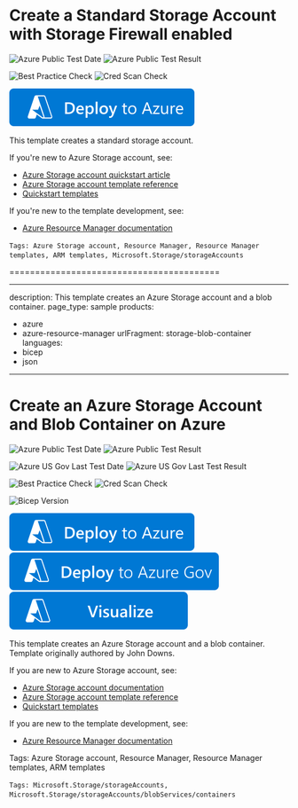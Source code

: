 # Create a Standard Storage Account with Storage Firewall enabled

![Azure Public Test Date](https://azurequickstartsservice.blob.core.windows.net/badges/quickstarts/microsoft.storage/storage-account-create/PublicLastTestDate.svg)
![Azure Public Test Result](https://azurequickstartsservice.blob.core.windows.net/badges/quickstarts/microsoft.storage/storage-account-create/PublicDeployment.svg)

![Best Practice Check](https://azurequickstartsservice.blob.core.windows.net/badges/quickstarts/microsoft.storage/storage-account-create/BestPracticeResult.svg)
![Cred Scan Check](https://azurequickstartsservice.blob.core.windows.net/badges/quickstarts/microsoft.storage/storage-account-create/CredScanResult.svg)

[![Deploy To Azure](https://raw.githubusercontent.com/Azure/azure-quickstart-templates/master/1-CONTRIBUTION-GUIDE/images/deploytoazure.svg?sanitize=true)](https://portal.azure.com/#create/Microsoft.Template/uri/https%3A%2F%2Fraw.githubusercontent.com%2FPritomDas%2FStorage-Account-ARM-Template%2Fcc5214404a27f1797cdf5640085aa869e91c4aa0%2Fazuredeploy.json)

This template creates a standard storage account.

If you're new to Azure Storage account, see:

- [Azure Storage account quickstart article](https://docs.microsoft.com/azure/storage/common/storage-account-create)
- [Azure Storage account template reference](https://docs.microsoft.com/azure/templates/microsoft.storage/allversions)
- [Quickstart templates](https://azure.microsoft.com/resources/templates/?resourceType=Microsoft.Storage&pageNumber=1&sort=Popular)

If you're new to the template development, see:

- [Azure Resource Manager documentation](https://docs.microsoft.com/azure/azure-resource-manager/)

`Tags: Azure Storage account, Resource Manager, Resource Manager templates, ARM templates, Microsoft.Storage/storageAccounts`

=========================================

---
description: This template creates an Azure Storage account and a blob container.
page_type: sample
products:
- azure
- azure-resource-manager
urlFragment: storage-blob-container
languages:
- bicep
- json
---
# Create an Azure Storage Account and Blob Container on Azure
![Azure Public Test Date](https://azurequickstartsservice.blob.core.windows.net/badges/quickstarts/microsoft.storage/storage-blob-container/PublicLastTestDate.svg)
![Azure Public Test Result](https://azurequickstartsservice.blob.core.windows.net/badges/quickstarts/microsoft.storage/storage-blob-container/PublicDeployment.svg)

![Azure US Gov Last Test Date](https://azurequickstartsservice.blob.core.windows.net/badges/quickstarts/microsoft.storage/storage-blob-container/FairfaxLastTestDate.svg)
![Azure US Gov Last Test Result](https://azurequickstartsservice.blob.core.windows.net/badges/quickstarts/microsoft.storage/storage-blob-container/FairfaxDeployment.svg)

![Best Practice Check](https://azurequickstartsservice.blob.core.windows.net/badges/quickstarts/microsoft.storage/storage-blob-container/BestPracticeResult.svg)
![Cred Scan Check](https://azurequickstartsservice.blob.core.windows.net/badges/quickstarts/microsoft.storage/storage-blob-container/CredScanResult.svg)

![Bicep Version](https://azurequickstartsservice.blob.core.windows.net/badges/quickstarts/microsoft.storage/storage-blob-container/BicepVersion.svg)

[![Deploy To Azure](https://raw.githubusercontent.com/Azure/azure-quickstart-templates/master/1-CONTRIBUTION-GUIDE/images/deploytoazure.svg?sanitize=true)](https://portal.azure.com/#create/Microsoft.Template/uri/https%3A%2F%2Fraw.githubusercontent.com%2FAzure%2Fazure-quickstart-templates%2Fmaster%2Fquickstarts%2Fmicrosoft.storage%2Fstorage-blob-container%2Fazuredeploy.json)
[![Deploy To Azure US Gov](https://raw.githubusercontent.com/Azure/azure-quickstart-templates/master/1-CONTRIBUTION-GUIDE/images/deploytoazuregov.svg?sanitize=true)](https://portal.azure.us/#create/Microsoft.Template/uri/https%3A%2F%2Fraw.githubusercontent.com%2FAzure%2Fazure-quickstart-templates%2Fmaster%2Fquickstarts%2Fmicrosoft.storage%2Fstorage-blob-container%2Fazuredeploy.json)
[![Visualize](https://raw.githubusercontent.com/Azure/azure-quickstart-templates/master/1-CONTRIBUTION-GUIDE/images/visualizebutton.svg?sanitize=true)](http://armviz.io/#/?load=https%3A%2F%2Fraw.githubusercontent.com%2FAzure%2Fazure-quickstart-templates%2Fmaster%2Fquickstarts%2Fmicrosoft.storage%2Fstorage-blob-container%2Fazuredeploy.json)

This template creates an Azure Storage account and a blob container. Template originally authored by John Downs.

If you are new to Azure Storage account, see:

- [Azure Storage account documentation](http://azure.microsoft.com/documentation/articles/storage-create-storage-account/)
- [Azure Storage account template reference](https://docs.microsoft.com/azure/templates/microsoft.storage/allversions)
- [Quickstart templates](https://azure.microsoft.com/resources/templates/?resourceType=Microsoft.Storage&pageNumber=1&sort=Popular)

If you are new to the template development, see:

- [Azure Resource Manager documentation](https://docs.microsoft.com/azure/azure-resource-manager/)

Tags: Azure Storage account, Resource Manager, Resource Manager templates, ARM templates

`Tags: Microsoft.Storage/storageAccounts, Microsoft.Storage/storageAccounts/blobServices/containers`

